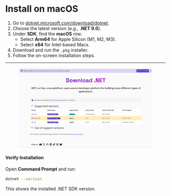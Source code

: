 # Install on macOS

1. Go to [dotnet.microsoft.com/download/dotnet](https://dotnet.microsoft.com/download/dotnet).
2. Choose the latest version (e.g., **.NET 9.0**).
3. Under **SDK**, find the **macOS** row.
   * Select **Arm64** for Apple Silicon (M1, M2, M3).
   * Select **x64** for Intel-based Macs.
4. Download and run the `.pkg` installer.
5. Follow the on-screen installation steps.

***

<figure><img src="../../.gitbook/assets/{6E205AE0-23D7-4757-ABCE-130086EBF2FB}.png" alt=""><figcaption></figcaption></figure>

#### Verify Installation

Open **Command Prompt** and run:

```bash
dotnet --version
```

This shows the installed .NET SDK version.
